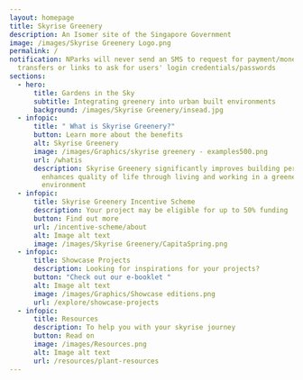 ```yaml
---
layout: homepage
title: Skyrise Greenery
description: An Isomer site of the Singapore Government
image: /images/Skyrise Greenery Logo.png
permalink: /
notification: NParks will never send an SMS to request for payment/money
  transfers or links to ask for users' login credentials/passwords
sections:
  - hero:
      title: Gardens in the Sky
      subtitle: Integrating greenery into urban built environments
      background: /images/Skyrise Greenery/insead.jpg
  - infopic:
      title: " What is Skyrise Greenery?"
      button: Learn more about the benefits
      alt: Skyrise Greenery
      image: /images/Graphics/skyrise greenery - examples500.png
      url: /whatis
      description: Skyrise Greenery significantly improves building performance and
        enhances quality of life through living and working in a greener
        environment
  - infopic:
      title: Skyrise Greenery Incentive Scheme
      description: Your project may be eligible for up to 50% funding
      button: Find out more
      url: /incentive-scheme/about
      alt: Image alt text
      image: /images/Skyrise Greenery/CapitaSpring.png
  - infopic:
      title: Showcase Projects
      description: Looking for inspirations for your projects?
      button: "Check out our e-booklet "
      alt: Image alt text
      image: /images/Graphics/Showcase editions.png
      url: /explore/showcase-projects
  - infopic:
      title: Resources
      description: To help you with your skyrise journey
      button: Read on
      image: /images/Resources.png
      alt: Image alt text
      url: /resources/plant-resources
---
```

